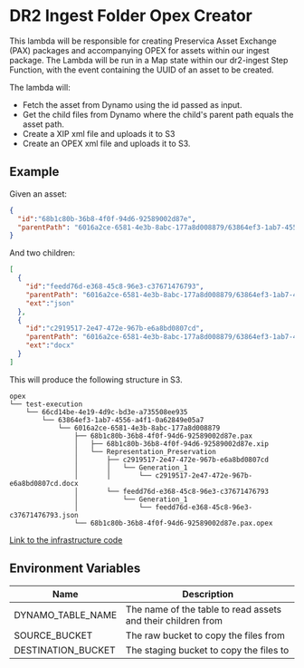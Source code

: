 # DR2 Ingest Folder Opex Creator

This lambda will be responsible for creating Preservica Asset Exchange (PAX) packages and accompanying OPEX for assets within our ingest package. 
The Lambda will be run in a Map state within our dr2-ingest Step Function, with the event containing the UUID of an asset to be created.

The lambda will:
* Fetch the asset from Dynamo using the id passed as input.
* Get the child files from Dynamo where the child's parent path equals the asset path.
* Create a XIP xml file and uploads it to S3
* Create an OPEX xml file and uploads it to S3.

## Example
Given an asset:
```json
{
  "id":"68b1c80b-36b8-4f0f-94d6-92589002d87e",
  "parentPath": "6016a2ce-6581-4e3b-8abc-177a8d008879/63864ef3-1ab7-4556-a4f1-0a62849e05a7/66cd14be-4e19-4d9c-bd3e-a735508ee935"
}
```
And two children:
```json
[
  {
    "id":"feedd76d-e368-45c8-96e3-c37671476793",
    "parentPath": "6016a2ce-6581-4e3b-8abc-177a8d008879/63864ef3-1ab7-4556-a4f1-0a62849e05a7/66cd14be-4e19-4d9c-bd3e-a735508ee935/68b1c80b-36b8-4f0f-94d6-92589002d87e",
    "ext":"json"
  },
  {
    "id":"c2919517-2e47-472e-967b-e6a8bd0807cd",
    "parentPath": "6016a2ce-6581-4e3b-8abc-177a8d008879/63864ef3-1ab7-4556-a4f1-0a62849e05a7/66cd14be-4e19-4d9c-bd3e-a735508ee935/68b1c80b-36b8-4f0f-94d6-92589002d87e",
    "ext":"docx"
  }
]
```

This will produce the following structure in S3.
```text
opex
└── test-execution
    └── 66cd14be-4e19-4d9c-bd3e-a735508ee935
        └── 63864ef3-1ab7-4556-a4f1-0a62849e05a7
            └── 6016a2ce-6581-4e3b-8abc-177a8d008879
                ├── 68b1c80b-36b8-4f0f-94d6-92589002d87e.pax
                │   ├── 68b1c80b-36b8-4f0f-94d6-92589002d87e.xip
                │   └── Representation_Preservation
                │       ├── c2919517-2e47-472e-967b-e6a8bd0807cd
                │       │   └── Generation_1
                │       │       └── c2919517-2e47-472e-967b-e6a8bd0807cd.docx
                │       └── feedd76d-e368-45c8-96e3-c37671476793
                │           └── Generation_1
                │               └── feedd76d-e368-45c8-96e3-c37671476793.json
                └── 68b1c80b-36b8-4f0f-94d6-92589002d87e.pax.opex

```

[Link to the infrastructure code](https://github.com/nationalarchives/dr2-terraform-environments)

## Environment Variables

| Name               | Description                                                  |
|--------------------|--------------------------------------------------------------|
| DYNAMO_TABLE_NAME  | The name of the table to read assets and their children from |
| SOURCE_BUCKET      | The raw bucket to copy the files from                        |
| DESTINATION_BUCKET | The staging bucket to copy the files to                      |
